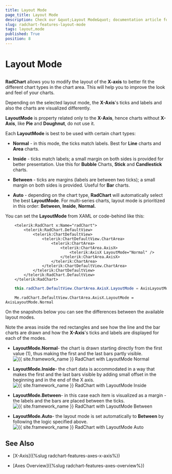 ```yaml
---
title: Layout Mode
page_title: Layout Mode
description: Check our &quot;Layout Mode&quot; documentation article for the RadChart {{ site.framework_name }} control.
slug: radchart-features-layout-mode
tags: layout,mode
published: True
position: 8
---
```


# Layout Mode



## 

__RadChart__ allows you to modify the layout of the __X-axis__ to better fit the different chart types in the chart area. This will help you to improve the look and feel of your charts.

Depending on the selected layout mode, the __X-Axis__'s ticks and labels and also the charts are visualized differently. 

__LayoutMode__ is property related only to the __X-Axis__, hence charts without __X-Axis__, like __Pie__ and __Doughnut__, do not use it.

Each __LayoutMode__ is best to be used with certain chart types:

* __Normal__ - in this mode, the ticks match labels. Best for __Line__ charts and __Area__ charts.

* __Inside__ - ticks match labels; a small margin on both sides is provided for better presentation. Use this for __Bubble__ Charts, __Stick__ and __Candlestick__ charts.

* __Between__ - ticks are margins (labels are between two ticks); a small margin on both sides is provided. Useful for __Bar__ charts.

* __Auto__ - depending on the chart type, __RadChart__ will automatically select the best __LayoutMode__. For multi-series charts, layout mode is prioritized in this order: __Between__, __Inside__, __Normal.__

You can set the __LayoutMode__ from XAML or code-behind like this:



```XAML
	<telerik:RadChart x:Name="radChart">
	    <telerik:RadChart.DefaultView>
	        <telerik:ChartDefaultView>
	            <telerik:ChartDefaultView.ChartArea>
	                <telerik:ChartArea>
	                    <telerik:ChartArea.AxisX>
	                        <telerik:AxisX LayoutMode="Normal" />
	                    </telerik:ChartArea.AxisX>
	                </telerik:ChartArea>
	            </telerik:ChartDefaultView.ChartArea>
	        </telerik:ChartDefaultView>
	    </telerik:RadChart.DefaultView>
	</telerik:RadChart>
```





```C#
	this.radChart.DefaultView.ChartArea.AxisX.LayoutMode = AxisLayoutMode.Normal;
```



```VB.NET
	Me.radChart.DefaultView.ChartArea.AxisX.LayoutMode = AxisLayoutMode.Normal
```

On the snapshots below you can see the differences between the available layout modes.



Note the areas inside the red rectangles and see how the line and the bar charts are drawn and how the __X-Axis__'s ticks and labels are displayed for each of the modes.

* __LayoutMode.Normal__- the chart is drawn starting directly from the first value (1), thus making the first and the last bars partly visible.
 
      ![{{ site.framework_name }} RadChart with LayoutMode Normal](images/RadChart_Features_LayoutMode_01.png)

* __LayoutMode.Inside__- the chart data is accommodated in a way that makes the first and the last bars visible by adding small offset in the beginning and in the end of the X axis.
 
      ![{{ site.framework_name }} RadChart with LayoutMode Inside](images/RadChart_Features_LayoutMode_02.png)

* __LayoutMode.Between__- in this case each item is visualized as a margin - the labels and the bars are placed between the ticks.
 
      ![{{ site.framework_name }} RadChart with LayoutMode Between](images/RadChart_Features_LayoutMode_03.png)

* __LayoutMode.Auto__- the layout mode is set automatically to __Between__ by following the logic specified above.
 
      ![{{ site.framework_name }} RadChart with LayoutMode Auto](images/RadChart_Features_LayoutMode_04.png)

## See Also

 * [X-Axis]({%slug radchart-features-axes-x-axis%})

 * [Axes Overview]({%slug radchart-features-axes-overview%})
